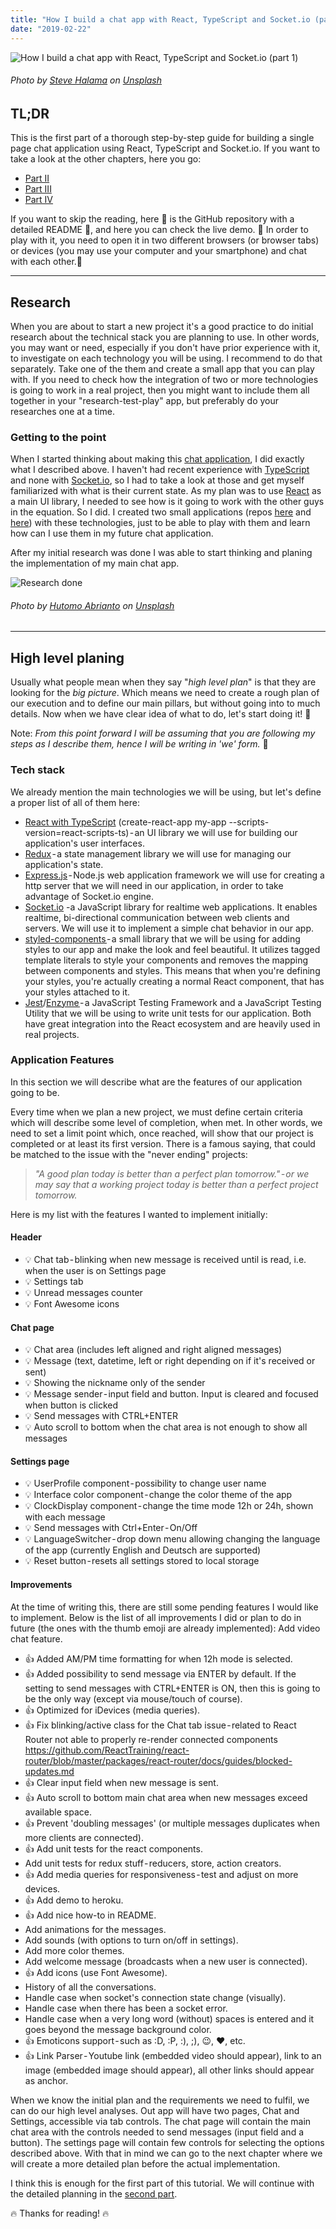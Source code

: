 ```yaml
---
title: "How I build a chat app with React, TypeScript and Socket.io (part 1)"
date: "2019-02-22"
---
```


![How I build a chat app with React, TypeScript and Socket.io (part 1)](./how-i-build-a-chat-app-head.jpeg)
###### Photo by [Steve Halama](https://unsplash.com/photos/Yhc7YGZlz3g?utm_source=unsplash&utm_medium=referral&utm_content=creditCopyText) on [Unsplash](https://unsplash.com/search/photos/coding-chat-application?utm_source=unsplash&utm_medium=referral&utm_content=creditCopyText)


## TL;DR
This is the first part of a thorough step-by-step guide for building a single page chat application using React, TypeScript and Socket.io. If you want to take a look at the other chapters, here you go:
 - [Part II](https://mihail-gaberov.eu/how-i-build-chat-app-with-react-and-typescript-part2/)
 - [Part III](https://mihail-gaberov.eu/how-i-build-chat-app-with-react-and-typescript-part3/)
 - [Part IV](https://mihail-gaberov.eu/how-i-build-chat-app-with-react-and-typescript-part4/)

If you want to skip the reading, here 💁 is the GitHub repository with a detailed README 🙌, and here you can check the live demo. 🎀 In order to play with it, you need to open it in two different browsers (or browser tabs) or devices (you may use your computer and your smartphone) and chat with each other.🎀

---

## Research
When you are about to start a new project it's a good practice to do initial research about the technical stack you are planning to use. In other words, you may want or need, especially if you don't have prior experience with it, to investigate on each technology you will be using. I recommend to do that separately. Take one of the them and create a small app that you can play with. If you need to check how the integration of two or more technologies is going to work in a real project, then you might want to include them all together in your "research-test-play" app, but preferably do your researches one at a time.


### Getting to the point
When I started thinking about making this [chat application](http://mihails-chat.herokuapp.com), I did exactly what I described above. I haven't had recent experience with [TypeScript](http://www.typescriptlang.org/) and none with [Socket.io](https://socket.io/), so I had to take a look at those and get myself familiarized with what is their current state. As my plan was to use [React](https://reactjs.org/) as a main UI library, I needed to see how is it going to work with the other guys in the equation. So I did. I created two small applications (repos [here](https://github.com/mihailgaberov/playing-with-socketio) and [here](https://github.com/mihailgaberov/react-contextapi-with-typescript)) with these technologies, just to be able to play with them and learn how can I use them in my future chat application.
 
 After my initial research was done I was able to start thinking and planing the implementation of my main chat app.
 
![Research done](./1.jpeg)
###### Photo by [Hutomo Abrianto](https://unsplash.com/photos/3TRdlKU-3II?utm_source=unsplash&utm_medium=referral&utm_content=creditCopyText) on [Unsplash](https://unsplash.com/search/photos/research-done?utm_source=unsplash&utm_medium=referral&utm_content=creditCopyText)
---
## High level planing
Usually what people mean when they say "_high level plan_" is that they are looking for the _big picture_. Which means we need to create a rough plan of our execution and to define our main pillars, but without going into to much details. Now when we have clear idea of what to do, let's start doing it! 👷

Note: _From this point forward I will be assuming that you are following my steps as I describe them, hence I will be writing in 'we' form._ 👨

### Tech stack
We already mention the main technologies we will be using, but let's define a proper list of all of them here:
 - [React with TypeScript](https://github.com/Microsoft/TypeScript-React-Starter#create-our-new-project) (create-react-app my-app --scripts-version=react-scripts-ts) - an UI library we will use for building our application's user interfaces.
 - [Redux](https://redux.js.org/) - a state management library we will use for managing our application's state.
 - [Express.js](https://expressjs.com/) - Node.js web application framework we will use for creating a http server that we will need in our application, in order to take advantage of Socket.io engine.
 - [Socket.io](https://socket.io/) -a JavaScript library for realtime web applications. It enables realtime, bi-directional communication between web clients and servers. We will use it to implement a simple chat behavior in our app.
 - [styled-components ](https://www.styled-components.com/)- a small library that we will be using for adding styles to our app and make the look and feel beautiful. It utilizes tagged template literals to style your components and removes the mapping between components and styles. This means that when you're defining your styles, you're actually creating a normal React component, that has your styles attached to it.
 - [Jest](https://jestjs.io/)/[Enzyme ](https://airbnb.io/enzyme/)- a JavaScript Testing Framework and a JavaScript Testing Utility that we will be using to write unit tests for our application. Both have great integration into the React ecosystem and are heavily used in real projects.

### Application Features
In this section we will describe what are the features of our application going to be. 

Every time when we plan a new project, we must define certain criteria which will describe some level of completion, when met. In other words, we need to set a limit point which, once reached, will show that our project is completed or at least its first version. There is a famous saying, that could be matched to the issue with the "never ending" projects:

>_"A good plan today is better than a perfect plan tomorrow." - or we may say that a working project today is better than a perfect project tomorrow._

Here is my list with the features I wanted to implement initially:

#### Header

 - 💡 Chat tab - blinking when new message is received until is read, i.e. when the user is on Settings page
 - 💡 Settings tab
 - 💡 Unread messages counter
 - 💡 Font Awesome icons

#### Chat page

 - 💡 Chat area (includes left aligned and right aligned messages)
 - 💡 Message (text, datetime, left or right depending on if it's received or sent)
 - 💡 Showing the nickname only of the sender
 - 💡 Message sender - input field and button. Input is cleared and focused when button is clicked
 - 💡 Send messages with CTRL+ENTER
 - 💡 Auto scroll to bottom when the chat area is not enough to show all messages

#### Settings page
 - 💡 UserProfile component - possibility to change user name
 - 💡 Interface color component - change the color theme of the app
 - 💡 ClockDisplay component - change the time mode 12h or 24h, shown with each message
 - 💡 Send messages with Ctrl+Enter - On/Off
 - 💡 LanguageSwitcher - drop down menu allowing changing the language of the app (currently English and Deutsch are supported)
 - 💡 Reset button - resets all settings stored to local storage

#### Improvements
At the time of writing this, there are still some pending features I would like to implement. Below is the list of all improvements I did or plan to do in future (the ones with the thumb emoji are already implemented):
Add video chat feature.
 - 👍 Added AM/PM time formatting for when 12h mode is selected.
 - 👍 Added possibility to send message via ENTER by default. If the setting to send messages with CTRL+ENTER is ON, then this is going to be the only way (except via mouse/touch of course).
- 👍 Optimized for iDevices (media queries).
- 👍 Fix blinking/active class for the Chat tab issue - related to React Router not able to properly re-render connected components https://github.com/ReactTraining/react-router/blob/master/packages/react-router/docs/guides/blocked-updates.md
- 👍 Clear input field when new message is sent.
- 👍 Auto scroll to bottom main chat area when new messages exceed available space.
- 👍 Prevent 'doubling messages' (or multiple messages duplicates when more clients are connected).
- 👍 Add unit tests for the react components.
- Add unit tests for redux stuff - reducers, store, action creators.
- 👍 Add media queries for responsiveness - test and adjust on more devices.
- 👍 Add demo to heroku.
- 👍 Add nice how-to in README.
- Add animations for the messages.
- Add sounds (with options to turn on/off in settings).
- Add more color themes.
- Add welcome message (broadcasts when a new user is connected).
- 👍 Add icons (use Font Awesome).
- History of all the conversations.
- Handle case when socket's connection state change (visually).
- Handle case when there has been a socket error.
- Handle case when a very long word (without) spaces is entered and it goes beyond the message background color.
- 👍 Emoticons support - such as :D, :P, :), ;), 😉, ❤️, etc.
- 👍 Link Parser - Youtube link (embedded video should appear), link to an image (embedded image should appear), all other links should appear as anchor.

When we know the initial plan and the requirements we need to fulfil, we can do our high level analyses. Out app will have two pages, Chat and Settings, accessible via tab controls. The chat page will contain the main chat area with the controls needed to send messages (input field and a button). The settings page will contain few controls for selecting the options described above. With that in mind we can go to the next chapter where we will create a more detailed plan before the actual implementation.

I think this is enough for the first part of this tutorial. We will continue with the detailed planning in the [second part](https://mihail-gaberov.eu/how-i-build-chat-app-with-react-and-typescript-part2/).

🔥 Thanks for reading! 🔥
